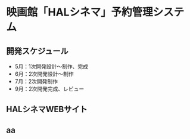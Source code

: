# 映画館「HALシネマ」予約管理システム

## 開発スケジュール
- 5月：1次開発設計～制作、完成
- 6月：2次開発設計～制作
- 7月：2次開発制作
- 9月：2次開発完成、レビュー

## HALシネマWEBサイト

## aa